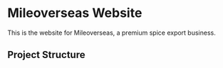 # Mileoverseas Website

This is the website for Mileoverseas, a premium spice export business.

## Project Structure
